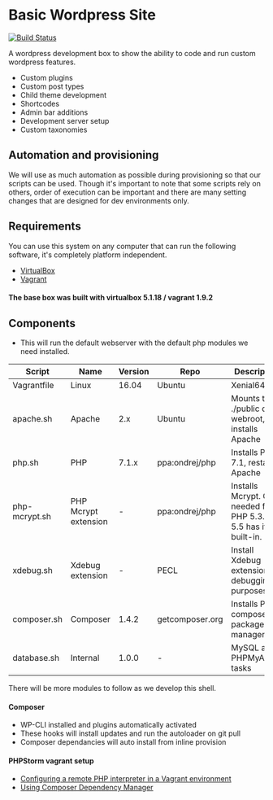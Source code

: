 # Basic Wordpress Site
[![Build Status](https://travis-ci.org/dreboard/wp_site.svg?branch=master)](https://travis-ci.org/dreboard/wp_site)

A wordpress development box to show the ability to code and run custom wordpress features.

- Custom plugins
- Custom post types
- Child theme development
- Shortcodes
- Admin bar additions
- Development server setup
- Custom taxonomies

## Automation and provisioning

We will use as much automation as possible during provisioning so that our scripts can be used. Though it's important to note that some scripts rely on others, order of execution can be important and there are many setting changes that are designed for dev environments only.  

## Requirements

You can use this system on any computer that can run the following software, it's completely platform independent.

- [VirtualBox](http://www.virtualbox.org/wiki/Downloads) 
- [Vagrant](http://www.vagrantup.com/downloads)

#### The base box was built with virtualbox 5.1.18 / vagrant 1.9.2

## Components

- This will run the default webserver with the default php modules we need installed.

|Script               |Name|Version|Repo|Description|
|---------------------|--------|-------|----|-----------|
|Vagrantfile            |Linux             |16.04|Ubuntu|Xenial64
|apache.sh            |Apache             |2.x|Ubuntu|Mounts the ./public dir to webroot, installs Apache
|php.sh            |PHP                |7.1.x|ppa:ondrej/php|Installs PHP 7.1, restarts Apache
|php-mcrypt.sh        |PHP Mcrypt extension|-|ppa:ondrej/php|Installs Mcrypt. Only needed for PHP 5.3.x as 5.5 has it built-in.
|xdebug.sh 		      |Xdebug extension   |-|PECL|Install Xdebug extension for debugging purposes.
|composer.sh          |Composer|1.4.2|getcomposer.org|Installs PHP's composer package manager
|database.sh         |Internal|1.0.0|-|MySQL and PHPMyAdmin tasks

There will be more modules to follow as we develop this shell.

#### Composer
- WP-CLI installed and plugins automatically activated
- These hooks will install updates and run the autoloader on git pull
- Composer dependancies will auto install from inline provision


#### PHPStorm vagrant setup

- [Configuring a remote PHP interpreter in a Vagrant environment ](https://www.jetbrains.com/help/phpstorm/configuring-remote-php-interpreters.html)
- [Using Composer Dependency Manager](https://www.jetbrains.com/help/phpstorm/using-composer-dependency-manager.html)



